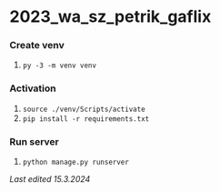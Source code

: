 # 2023_wa_sz_petrik_gaflix

### Create venv
1. `py -3 -m venv venv`

### Activation
1. `source ./venv/Scripts/activate`
2. `pip install -r requirements.txt`

### Run server
1. `python manage.py runserver`

*Last edited 15.3.2024*
